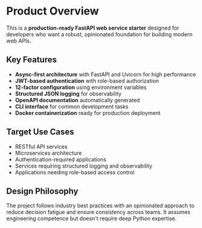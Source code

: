 # Product Overview

This is a **production-ready FastAPI web service starter** designed for developers who want a robust, opinionated foundation for building modern web APIs.

## Key Features

- **Async-first architecture** with FastAPI and Uvicorn for high performance
- **JWT-based authentication** with role-based authorization
- **12-factor configuration** using environment variables
- **Structured JSON logging** for observability
- **OpenAPI documentation** automatically generated
- **CLI interface** for common development tasks
- **Docker containerization** ready for production deployment

## Target Use Cases

- RESTful API services
- Microservices architecture
- Authentication-required applications
- Services requiring structured logging and observability
- Applications needing role-based access control

## Design Philosophy

The project follows industry best practices with an opinionated approach to reduce decision fatigue and ensure consistency across teams. It assumes engineering competence but doesn't require deep Python expertise.